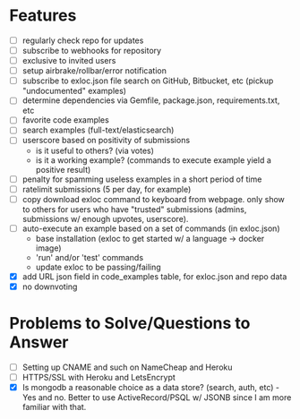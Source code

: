 # Features

* [ ] regularly check repo for updates
* [ ] subscribe to webhooks for repository
* [ ] exclusive to invited users
* [ ] setup airbrake/rollbar/error notification
* [ ] subscribe to exloc.json file search on GitHub, Bitbucket, etc (pickup "undocumented" examples)
* [ ] determine dependencies via Gemfile, package.json, requirements.txt, etc
* [ ] favorite code examples
* [ ] search examples (full-text/elasticsearch)
* [ ] userscore based on positivity of submissions
  - is it useful to others? (via votes)
  - is it a working example? (commands to execute example yield a positive result)
* [ ] penalty for spamming useless examples in a short period of time
* [ ] ratelimit submissions (5 per day, for example)
* [ ] copy download exloc command to keyboard from webpage. only show to others for
  users who have "trusted" submissions (admins, submissions w/ enough upvotes, userscore).
* [ ] auto-execute an example based on a set of commands (in exloc.json)
  - base installation (exloc to get started w/ a language -> docker image)
  - 'run' and/or 'test' commands
  - update exloc to be passing/failing
* [x] add URL json field in code_examples table, for exloc.json and repo data
* [x] no downvoting

# Problems to Solve/Questions to Answer

* [ ] Setting up CNAME and such on NameCheap and Heroku
* [ ] HTTPS/SSL with Heroku and LetsEncrypt
* [x] Is mongodb a reasonable choice as a data store? (search, auth, etc) - Yes and no. Better to use ActiveRecord/PSQL w/ JSONB since I am more familiar with that.
